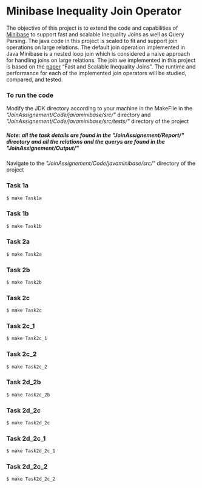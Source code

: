 # Minibase Inequality Join Operator

The objective of this project is to extend the code and capabilities of [Minibase][l1] to support fast and scalable Inequality Joins as well as Query Parsing. The java code in this project is scaled to fit and support join operations on large relations. The default join operation implemented in Java Minibase is a nested loop join which is considered a naive approach for handling joins on large relations. The join we implemented in this project is based on the [paper][l2] “Fast and Scalable Inequality Joins”. The runtime and performance for each of the implemented join operators will be studied, compared, and tested.

### To run the code
Modify the JDK directory according to your machine in the MakeFile in the *"JoinAssignement/Code/javaminibase/src/"* directory and *"JoinAssignement/Code/javaminibase/src/tests/"* directory of the project


##### Note: all the task details are found in the *"JoinAssignement/Report/"* directory and all the relations and the querys are found in the *"JoinAssignement/Output/"*

Navigate to the *"JoinAssignement/Code/javaminibase/src/"* directory of the project

### Task 1a
```sh
$ make Task1a
```
### Task 1b
```sh
$ make Task1b
```
### Task 2a
```sh
$ make Task2a
```
### Task 2b
```sh
$ make Task2b
```
### Task 2c
```sh
$ make Task2c
```
### Task 2c_1
```sh
$ make Task2c_1
```
### Task 2c_2
```sh
$ make Task2c_2
```
### Task 2d_2b
```sh
$ make Task2c_2b
```
### Task 2d_2c
```sh
$ make Task2d_2c
```
### Task 2d_2c_1
```sh
$ make Task2d_2c_1
```
### Task 2d_2c_2
```sh
$ make Task2d_2c_2
```

   [l1]: <http://research.cs.wisc.edu/coral/mini_doc/minibase.html>
   [l2]: <http://da.qcri.org/ntang/pubs/vldbj2016.pdf>

